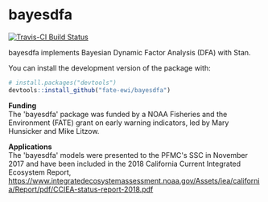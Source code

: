 <!-- README.md is generated from README.Rmd. Please edit that file -->
bayesdfa
========

[![Travis-CI Build Status](https://travis-ci.org/fate-ewi/bayesdfa.svg?branch=master)](https://travis-ci.org/fate-ewi/bayesdfa)

bayesdfa implements Bayesian Dynamic Factor Analysis (DFA) with Stan.

You can install the development version of the package with:

``` r
# install.packages("devtools")
devtools::install_github("fate-ewi/bayesdfa")
```

**Funding**  
The 'bayesdfa' package was funded by a NOAA Fisheries and the Environment (FATE) grant on early warning indicators, led by Mary Hunsicker and Mike Litzow. 

**Applications**  
The 'bayesdfa' models were presented to the PFMC's SSC in November 2017 and have been included in the 2018 California Current Integrated Ecosystem Report, https://www.integratedecosystemassessment.noaa.gov/Assets/iea/california/Report/pdf/CCIEA-status-report-2018.pdf
